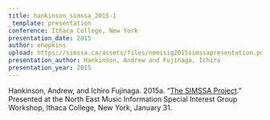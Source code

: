 ```yaml
---
title: hankinson_simssa_2015-1
_template: presentation
conference: Ithaca College, New York
presentation_date: 2015
author: ehopkins
upload: https://simssa.ca/assets/files/nemisig2015simssapresentation.pdf
presentation_author: Hankinson, Andrew and Fujinaga, Ichiro
presentation_year: 2015
---
```

Hankinson, Andrew, and Ichiro Fujinaga. 2015a. “<a href="https://simssa.ca/assets/files/nemisig2015simssapresentation.pdf">The SIMSSA Project</a>.” Presented at the North East Music Information Special Interest Group Workshop, Ithaca College, New York, January 31.